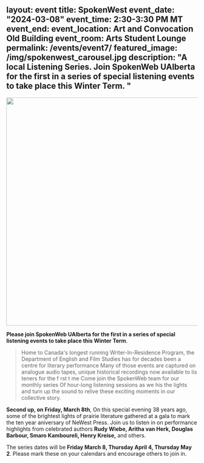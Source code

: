 layout: event 
title: SpokenWest
event_date: "2024-03-08"
event_time: 2:30-3:30 PM MT
event_end:
event_location: Art and Convocation Old Building 
event_room: Arts Student Lounge
permalink: /events/event7/
featured_image: /img/spokenwest_carousel.jpg
description: "A local Listening Series. Join SpokenWeb UAlberta for the first in a series of special listening events to take place this Winter Term. "
---

<div class = "figure">
  <img src="{{ 'img/Spoken_West2_event.jpg' | absolute_url }}" width="600" />
</div>

**Please join SpokenWeb UAlberta for the first in a series of special listening events to take place this Winter Term**. 
> Home to Canada's longest running Writer-In-Residence Program, the Department of English and Film Studies has for decades been a centre for literary performance Many of those events are captured on analogue audio tapes, unique historical recordings now available to lis teners for the f rst t me
Come join the SpokenWeb team for our monthly series Of hour-long listening sessions as we his the lights and turn up the sound to relive these exciting moments in our collective story.

**Second up, on Friday, March 8th**, On this special evening 38 years ago, some of the brightest lights of prairie literature gathered at a gala to mark the ten year aniversary of NeWest Press. Join us to listen in on performance highlights from celebrated authors **Rudy Wiebe, Aritha van Herk, Douglas Barbour, Smaro Kamboureli, Henry Kreise,** and others.

The series dates will be **Friday March 8, Thursday April 4, Thursday May 2**. Please mark these on your calendars and encourage others to join in.
